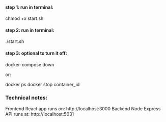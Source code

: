 #### step 1: run in terminal:

chmod +x start.sh

#### step 2: run in terminal:

./start.sh

#### step 3: optional to turn it off:
docker-compose down

or:

docker ps
docker stop container_id

### Technical notes:

Frontend React app runs on: http://localhost:3000
Backend Node Express API runs at: http://localhost:5031


